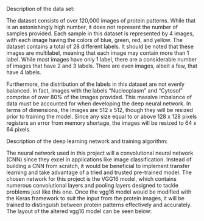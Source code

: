 Description of the data set:

The dataset consists of over 120,000 images of protein patterns. While that is an astonishingly high number, it does not represent the number of samples provided. Each sample in this dataset is represented by 4 images, with each image having the colors of blue, green, red, and yellow. The dataset contains a total of 28 different labels. It should be noted that these images are multilabel, meaning that each image may contain more than 1 label. While most images have only 1 label, there are a considerable number of images that have 2 and 3 labels. There are even images, albeit a few, that have 4 labels. 

 Furthermore, the distribution of the labels in this dataset are not evenly balanced. In fact, images with the labels “Nucleoplasm” and “Cytosol” comprise of over 80% of the images provided. This massive imbalance of data must be accounted for when developing the deep neural network. In terms of dimensions, the images are 512 x 512, though they will be resized prior to training the model. Since any size equal to or above 128 x 128 pixels registers an error from memory shortage, the images will be resized to 64 x 64 pixels.

Description of the deep learning network and training algorithm:

The neural network used in this project will a convolutional neural network (CNN) since they excel in applications like image classification. Instead of building a CNN from scratch, it would be beneficial to implement transfer learning and take advantage of a tried and trusted pre-trained model. The chosen network for this project is the VGG16 model, which contains numerous convolutional layers and pooling layers designed to tackle problems just like this one. Once the vgg16 model would be modified with the Keras framework to suit the input from the protein images, it will be trained to distinguish between protein patterns effectively and accurately. The layout of the altered vgg16 model can be seen below:

